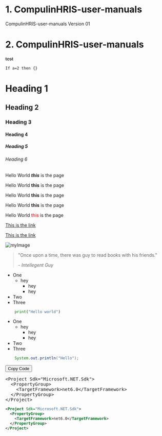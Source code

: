 # 1. CompulinHRIS-user-manuals
CompulinHRIS-user-manuals   Version 01


# 2. CompulinHRIS-user-manuals
~~test~~

`If a=2 then
{}`

# Heading 1
## Heading 2
### Heading 3
#### Heading 4
##### Heading 5
###### Heading 6


Hello World <b>*this*</b> is the page

Hello World **this** is the page

Hello World __this__ is the page

Hello World <b>this</b> is the page

Hello World <span style="color:red">this</span> is the page

[This is the link](https://99x.io)

[This is the link][myreference]

[myreference]: https://compulin.com

[comment]: <> ( this is my comment) 

![myImage](https://www.compulin.com/assets/img/saas-c/logo/logo.png )

> "Once upon a time, there was guy to read books with his friends."
>
> *- Intellegent Guy*

* One
    * hey
        * hey
        * hey
* Two
* Three
  
```python
    print("Hello world")
```

* One
    * hey
        * hey
        * hey
* Two
* Three

```java
    System.out.println("Hello");
```

<button onclick="copyToClipboard('#codeblock')">Copy Code</button>
<pre id="codeblock">
&lt;Project Sdk="Microsoft.NET.Sdk"&gt;
  &lt;PropertyGroup&gt;
    &lt;TargetFramework&gt;net6.0&lt;/TargetFramework&gt;
  &lt;/PropertyGroup&gt;
&lt;/Project&gt;
</pre>

<script>
function copyToClipboard(element) {
  var copyText = document.querySelector(element);
  var textArea = document.createElement("textarea");
  textArea.value = copyText.textContent;
  document.body.appendChild(textArea);
  textArea.select();
  document.execCommand("Copy");
  textArea.remove();
}
</script>


```xml
<Project Sdk="Microsoft.NET.Sdk">
  <PropertyGroup>
    <TargetFramework>net6.0</TargetFramework>
  </PropertyGroup>
</Project>
```